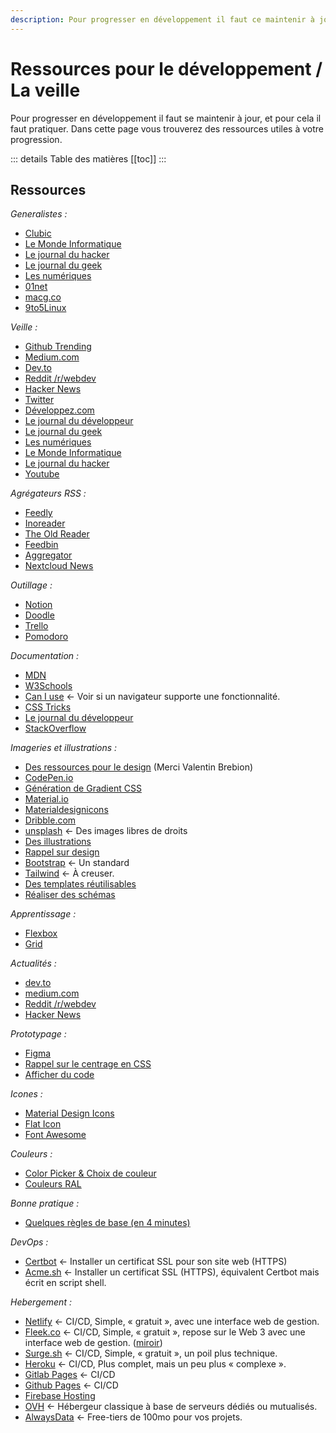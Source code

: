```yaml
---
description: Pour progresser en développement il faut ce maintenir à jour, et pour cela il faut pratiquer. Dans cette page vous trouverez des ressources utiles à votre progression.
---
```


# Ressources pour le développement / La veille

Pour progresser en développement il faut se maintenir à jour, et pour cela il faut pratiquer. Dans cette page vous trouverez des ressources utiles à votre progression.

::: details Table des matières
[[toc]]
:::

## Ressources

_Generalistes :_

- [Clubic](https://www.clubic.com/)
- [Le Monde Informatique](https://www.lemondeinformatique.fr/)
- [Le journal du hacker](https://www.journalduhacker.net/)
- [Le journal du geek](https://www.journaldugeek.com/)
- [Les numériques](https://www.lesnumeriques.com/)
- [01net](https://www.01net.com/)
- [macg.co](https://www.macg.co/)
- [9to5Linux](https://9to5linux.com/)

_Veille :_

- [Github Trending](https://github.com/trending)
- [Medium.com](https://medium.com/)
- [Dev.to](https://dev.to/)
- [Reddit /r/webdev](https://www.reddit.com/r/webdev/)
- [Hacker News](https://news.ycombinator.com/)
- [Twitter](https://twitter.com/)
- [Développez.com](https://www.developpez.com/)
- [Le journal du développeur](https://www.journaldunet.com/web-tech/developpeur/)
- [Le journal du geek](https://www.journaldugeek.com/)
- [Les numériques](https://www.lesnumeriques.com/)
- [Le Monde Informatique](https://www.lemondeinformatique.fr/)
- [Le journal du hacker](https://www.journalduhacker.net/)
- [Youtube](https://www.youtube.com/)

_Agrégateurs RSS :_

- [Feedly](https://feedly.com/)
- [Inoreader](https://www.inoreader.com/)
- [The Old Reader](https://theoldreader.com/)
- [Feedbin](https://feedbin.com/)
- [Aggregator](https://play.google.com/store/apps/details?id=com.tughi.aggregator)
- [Nextcloud News](https://apps.nextcloud.com/apps/news)

_Outillage :_

- [Notion](https://www.notion.so/)
- [Doodle](https://doodle.com/fr/)
- [Trello](https://trello.com/)
- [Pomodoro](https://pomofocus.io/)

_Documentation :_

- [MDN](https://developer.mozilla.org/fr/)
- [W3Schools](https://www.w3schools.com/)
- [Can I use](https://caniuse.com/) <- Voir si un navigateur supporte une fonctionnalité.
- [CSS Tricks](https://css-tricks.com/)
- [Le journal du développeur](https://www.journaldunet.com/web-tech/developpeur/)
- [StackOverflow](https://stackoverflow.com/)

_Imageries et illustrations :_

- [Des ressources pour le design](https://designresourc.es/) (Merci Valentin Brebion)
- [CodePen.io](https://codepen.io/)
- [Génération de Gradient CSS](https://cssgradient.io/)
- [Material.io](https://material.io/color/#!/?view.left=0&view.right=0&primary.color=F06292&secondary.color=E91E63)
- [Materialdesignicons](https://materialdesignicons.com/)
- [Dribble.com](https://dribbble.com/)
- [unsplash](https://unsplash.com/) <- Des images libres de droits
- [Des illustrations](https://icons8.com/illustrations?ref=lapaninja)
- [Rappel sur design](https://atlassian.design/)
- [Bootstrap](https://getbootstrap.com/) <- Un standard
- [Tailwind](https://tailwindcss.com/) <- À creuser.
- [Des templates réutilisables](https://startbootstrap.com/?showPro=false&showAngular=false)
- [Réaliser des schémas](https://draw.io)

_Apprentissage :_

- [Flexbox](https://flexboxfroggy.com/#fr)
- [Grid](https://cssgridgarden.com/#fr)

_Actualités :_

- [dev.to](https://dev.to)
- [medium.com](https://medium.com)
- [Reddit /r/webdev](https://www.reddit.com/r/webdev/)
- [Hacker News](https://news.ycombinator.com/)

_Prototypage :_

- [Figma](https://www.figma.com/)
- [Rappel sur le centrage en CSS](https://web.dev/centering-in-css/)
- [Afficher du code](https://carbon.now.sh/)

_Icones :_

- [Material Design Icons](https://materialdesignicons.com/)
- [Flat Icon](https://www.flaticon.com/)
- [Font Awesome](https://fontawesome.com/)

_Couleurs :_

- [Color Picker & Choix de couleur](https://www.webfx.com/web-design/color-picker/)
- [Couleurs RAL](http://couleursral.fr/)

_Bonne pratique :_

- [Quelques règles de base (en 4 minutes)](https://jgthms.com/web-design-in-4-minutes/)

_DevOps :_

- [Certbot](https://certbot.eff.org/instructions) <- Installer un certificat SSL pour son site web (HTTPS)
- [Acme.sh](https://github.com/acmesh-official/acme.sh) <- Installer un certificat SSL (HTTPS), équivalent Certbot mais écrit en script shell.

_Hebergement :_

- [Netlify](https://www.netlify.com) <- CI/CD, Simple, « gratuit », avec une interface web de gestion.
- [Fleek.co](https://www.fleek.co) <- CI/CD, Simple, « gratuit », repose sur le Web 3 avec une interface web de gestion. ([miroir](https://ipfs.cours.brosseau.ovh/))
- [Surge.sh](https://www.netlify.com) <- CI/CD, Simple, « gratuit », un poil plus technique.
- [Heroku](https://www.heroku.com/) <- CI/CD, Plus complet, mais un peu plus « complexe ».
- [Gitlab Pages](https://cours.brosseau.ovh/tp/ci/pages.html) <- CI/CD
- [Github Pages](https://pages.github.com/) <- CI/CD
- [Firebase Hosting](https://firebase.google.com/docs/hosting)
- [OVH](https://www.ovh.com/) <- Hébergeur classique à base de serveurs dédiés ou mutualisés.
- [AlwaysData](https://www.alwaysdata.com/fr/) <- Free-tiers de 100mo pour vos projets.